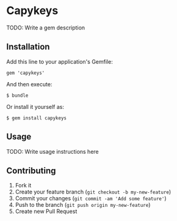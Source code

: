 # Capykeys

TODO: Write a gem description

## Installation

Add this line to your application's Gemfile:

    gem 'capykeys'

And then execute:

    $ bundle

Or install it yourself as:

    $ gem install capykeys

## Usage

TODO: Write usage instructions here

## Contributing

1. Fork it
2. Create your feature branch (`git checkout -b my-new-feature`)
3. Commit your changes (`git commit -am 'Add some feature'`)
4. Push to the branch (`git push origin my-new-feature`)
5. Create new Pull Request
